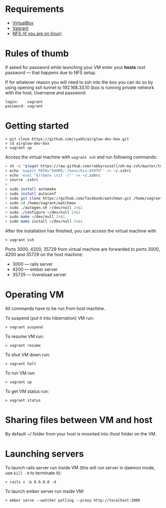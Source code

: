 # Requirements

* [VirtualBox](https://www.virtualbox.org)
* [Vagrant](http://vagrantup.com)
* [NFS (if you are on
  linux)](https://help.ubuntu.com/lts/serverguide/network-file-system.html)

# Rules of thumb

If asked for password while launching your VM enter your **hosts** root password
— that happens due to NFS setup.

If for whatever reason you will need to ssh into the box you can do so by using
opening ssh tunnel to 192.168.33.10 (box is running private network with the
host. Username and password:

```
login:    vagrant
password: vagrant
```

# Getting started

    > git clone https://github.com/ryakh/airglow-dev-box.git
    > cd airglow-dev-box
    > vagrant up

Access the virtual machine with `vagrant ssh` and run following commands:

```sh
> sh -c "$(wget https://raw.github.com/robbyrussell/oh-my-zsh/master/tools/install.sh -O -)"
> echo 'export PATH="$HOME/.rbenv/bin:$PATH"' >> ~/.zshrc
> echo 'eval "$(rbenv init -)"' >> ~/.zshrc
> source .zshrc
>
> sudo install automake
> sudo install autoconf
> sudo git clone https://github.com/facebook/watchman.git /home/vagrant/watchman >/dev/null 2>&1
> sudo cd /home/vagrant/watchman
> sudo ./autogen.sh >/dev/null 2>&1
> sudo ./configure >/dev/null 2>&1
> sudo make >/dev/null 2>&1
> sudo make install >/dev/null 2>&1
```

After the installation has finished, you can access the virtual machine with

    > vagrant ssh

Ports 3000, 4200, 35729 from virtual machine are forwarded to ports 3000, 4200
and 35729 on the host machine:

* 3000 — rails server
* 4200 — ember server
* 35729 — livereload server

# Operating VM

All commands have to be run from host machine.

To suspend (put it into hibernation) VM run:

    > vagrant suspend

To resume VM run:

    > vagrant resume


To shut VM down run:

    > vagrant halt

To run VM run:

    > vagrant up

To get VM status run:

    > vagrant status

# Sharing files between VM and host

By default ~/ folder from your host is mounted into /host folder on the VM.

# Launching servers

To launch rails server run inside VM (this will run server in daemon mode, use
`kill -9` to terminate it):

    > rails s -b 0.0.0.0 -d

To launch ember server run inside VM:

    > ember serve --watcher polling --proxy http://localhost:3000
